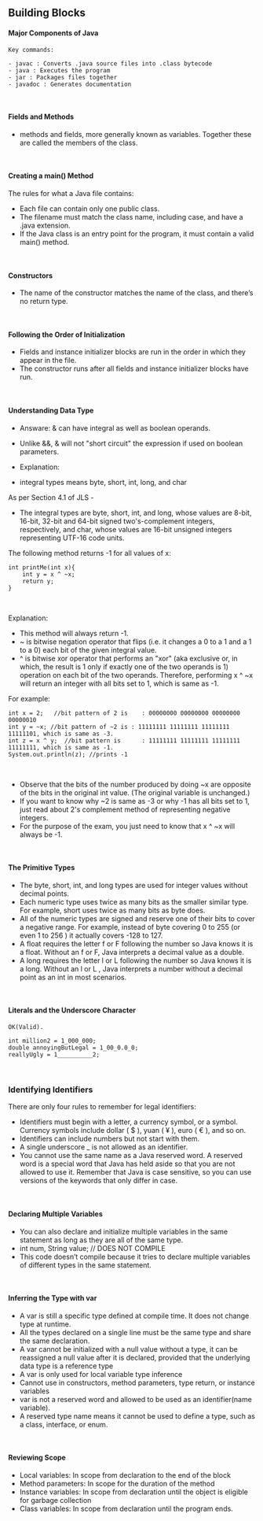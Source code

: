 ## Building Blocks

#### Major Components of Java
```
Key commands:

- javac : Converts .java source files into .class bytecode
- java : Executes the program
- jar : Packages files together
- javadoc : Generates documentation
```
<br>

#### Fields and Methods
- methods and fields, more generally known as variables. Together these are called the members of the class.
<br>

#### Creating a main() Method
The rules for what a Java file contains:
- Each file can contain only one public class.
- The filename must match the class name, including case, and have a .java extension.
- If the Java class is an entry point for the program, it must contain a valid main() method.
<br>

#### Constructors
- The name of the constructor matches the name of the class, and there’s no return type.
<br>

#### Following the Order of Initialization
- Fields and instance initializer blocks are run in the order in which they appear in the file.
- The constructor runs after all fields and instance initializer blocks have run.
<br>

#### Understanding Data Type

- Answare:
    & can have integral as well as boolean operands.
- Unlike &&, & will not "short circuit" the expression if used on boolean parameters.

- Explanation:
- integral types means byte, short, int, long, and char

As per Section 4.1 of JLS -
- The integral types are byte, short, int, and long, whose values are 8-bit, 16-bit, 32-bit and 64-bit signed two's-complement integers, respectively, and char, whose values are 16-bit unsigned integers representing UTF-16 code units.

The following method returns -1 for all values of x:
```
int printMe(int x){
    int y = x ^ ~x;
    return y;
}
```
<br>

Explanation:

- This method will always return -1.
- ~ is bitwise negation operator that flips (i.e. it changes a 0 to a 1 and a 1 to a 0) each bit of the given integral value.
- ^ is bitwise xor operator that performs an "xor" (aka exclusive or, in which, the result is 1 only if exactly one of the two operands is 1) operation on each bit of the two operands. Therefore, performing x ^ ~x will return an integer with all bits set to 1, which is same as -1.

For example:
```
int x = 2;   //bit pattern of 2 is    : 00000000 00000000 00000000 00000010
int y = ~x; //bit pattern of ~2 is : 11111111 11111111 11111111 11111101, which is same as -3.
int z = x ^ y;  //bit pattern is      : 11111111 11111111 11111111 11111111, which is same as -1.
System.out.println(z); //prints -1
```
<br>

- Observe that the bits of the number produced by doing ~x are opposite of the bits in the original int value. (The original variable is unchanged.)
- If you want to know why ~2 is same as -3 or why -1 has all bits set to 1, just read about 2's complement method of representing negative integers.
- For the purpose of the exam, you just need to know that x ^ ~x will always be -1.
<br>

#### The Primitive Types
- The byte, short, int, and long types are used for integer values without decimal points.
- Each numeric type uses twice as many bits as the smaller similar type. For example, short uses twice as many bits as byte does.
- All of the numeric types are signed and reserve one of their bits to cover a negative range. For example, instead of byte covering 0 to 255 (or even 1 to 256 ) it actually covers -­128 to 127.
- A float requires the letter f or F following the number so Java knows it is a float. Without an f or F, Java interprets a decimal value as a double.
- A long requires the letter l or L following the number so Java knows it is a long. Without an l or L , Java interprets a number without a decimal point as an int in most scenarios.
<br>

#### Literals and the Underscore Character
```
OK(Valid).

int million2 = 1_000_000;
double annoyingButLegal = 1_00_0.0_0;
reallyUgly = 1__________2;
```
<br>

### Identifying Identifiers
There are only four rules to remember for legal identifiers:
- Identifiers must begin with a letter, a currency symbol, or a symbol. Currency symbols include dollar ( $ ), yuan ( ¥ ), euro ( € ), and so on.
- Identifiers can include numbers but not start with them.
- A single underscore _ is not allowed as an identifier.
- You cannot use the same name as a Java reserved word. A reserved word is a special word that Java has held aside so that you are not allowed to use it. Remember that Java is case sensitive, so you can use versions of the keywords that only differ in case.
<br>

#### Declaring Multiple Variables
- You can also declare and initialize multiple variables in the same statement as long as they are all of the same type.
- int num, String value; // DOES NOT COMPILE
- This code doesn’t compile because it tries to declare multiple variables of different types in the same statement.
<br>

#### Inferring the Type with var
- A var is still a specific type defined at compile time. It does not change type at runtime.
- All the types declared on a single line must be the same type and share the same declaration.
- A var cannot be initialized with a null value without a type, it can be reassigned a null value after it is declared, provided that the underlying data type is a reference type
- A var is only used for local variable type inference
- Cannot use in constructors, method parameters, type return, or instance variables
- var is not a reserved word and allowed to be used as an identifier(name variable).
- A reserved type name means it cannot be used to define a type, such as a class, interface, or enum.
<br>


#### Reviewing Scope
- Local variables: In scope from declaration to the end of the block
- Method parameters: In scope for the duration of the method
- Instance variables: In scope from declaration until the object is eligible for garbage collection
- Class variables: In scope from declaration until the program ends.